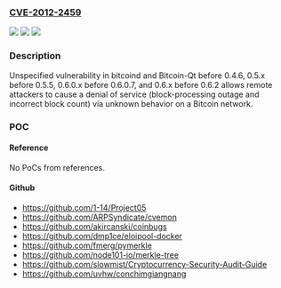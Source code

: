 ### [CVE-2012-2459](https://cve.mitre.org/cgi-bin/cvename.cgi?name=CVE-2012-2459)
![](https://img.shields.io/static/v1?label=Product&message=n%2Fa&color=blue)
![](https://img.shields.io/static/v1?label=Version&message=n%2Fa&color=blue)
![](https://img.shields.io/static/v1?label=Vulnerability&message=n%2Fa&color=brighgreen)

### Description

Unspecified vulnerability in bitcoind and Bitcoin-Qt before 0.4.6, 0.5.x before 0.5.5, 0.6.0.x before 0.6.0.7, and 0.6.x before 0.6.2 allows remote attackers to cause a denial of service (block-processing outage and incorrect block count) via unknown behavior on a Bitcoin network.

### POC

#### Reference
No PoCs from references.

#### Github
- https://github.com/1-14/Project05
- https://github.com/ARPSyndicate/cvemon
- https://github.com/akircanski/coinbugs
- https://github.com/dmp1ce/eloipool-docker
- https://github.com/fmerg/pymerkle
- https://github.com/node101-io/merkle-tree
- https://github.com/slowmist/Cryptocurrency-Security-Audit-Guide
- https://github.com/uvhw/conchimgiangnang

